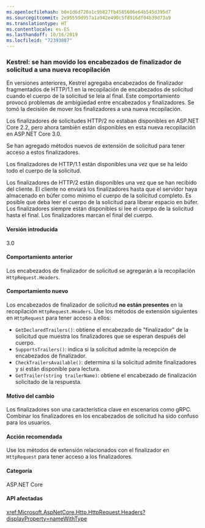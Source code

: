 ```yaml
---
ms.openlocfilehash: b0e1d6d720a1c9b827fb4585606e64b545d395d7
ms.sourcegitcommit: 2e95559d957a1a942e490c5fd916df04b39d73a9
ms.translationtype: HT
ms.contentlocale: es-ES
ms.lasthandoff: 10/16/2019
ms.locfileid: "72393887"
---
```

### <a name="kestrel-request-trailer-headers-moved-to-new-collection"></a>Kestrel: se han movido los encabezados de finalizador de solicitud a una nueva recopilación

En versiones anteriores, Kestrel agregaba encabezados de finalizador fragmentados de HTTP/1.1 en la recopilación de encabezados de solicitud cuando el cuerpo de la solicitud se leía al final. Este comportamiento provocó problemas de ambigüedad entre encabezados y finalizadores. Se tomó la decisión de mover los finalizadores a una nueva recopilación.

Los finalizadores de solicitudes HTTP/2 no estaban disponibles en ASP.NET Core 2.2, pero ahora también están disponibles en esta nueva recopilación en ASP.NET Core 3.0.

Se han agregado métodos nuevos de extensión de solicitud para tener acceso a estos finalizadores.

Los finalizadores de HTTP/1.1 están disponibles una vez que se ha leído todo el cuerpo de la solicitud.

Los finalizadores de HTTP/2 están disponibles una vez que se han recibido del cliente. El cliente no enviará los finalizadores hasta que el servidor haya almacenado en búfer como mínimo el cuerpo de la solicitud completo. Es posible que deba leer el cuerpo de la solicitud para liberar espacio en búfer. Los finalizadores siempre están disponibles si lee el cuerpo de la solicitud hasta el final. Los finalizadores marcan el final del cuerpo.

#### <a name="version-introduced"></a>Versión introducida

3.0

#### <a name="old-behavior"></a>Comportamiento anterior

Los encabezados de finalizador de solicitud se agregarán a la recopilación `HttpRequest.Headers`.

#### <a name="new-behavior"></a>Comportamiento nuevo

Los encabezados de finalizador de solicitud **no están presentes** en la recopilación `HttpRequest.Headers`. Use los métodos de extensión siguientes en `HttpRequest` para tener acceso a ellos:

- `GetDeclaredTrailers()`: obtiene el encabezado de "finalizador" de la solicitud que muestra los finalizadores que se esperan después del cuerpo.
- `SupportsTrailers()`: indica si la solicitud admite la recepción de encabezados de finalizador.
- `CheckTrailersAvailable()`: determina si la solicitud admite finalizadores y si están disponible para lectura.
- `GetTrailer(string trailerName)`: obtiene el encabezado de finalización solicitado de la respuesta.

#### <a name="reason-for-change"></a>Motivo del cambio

Los finalizadores son una característica clave en escenarios como gRPC. Combinar los finalizadores en los encabezados de solicitud ha sido confuso para los usuarios.

#### <a name="recommended-action"></a>Acción recomendada

Use los métodos de extensión relacionados con el finalizador en `HttpRequest` para tener acceso a los finalizadores.

#### <a name="category"></a>Categoría

ASP.NET Core

#### <a name="affected-apis"></a>API afectadas

<xref:Microsoft.AspNetCore.Http.HttpRequest.Headers?displayProperty=nameWithType>

<!--

#### Affected APIs

`P:Microsoft.AspNetCore.Http.HttpRequest.Headers`

-->
